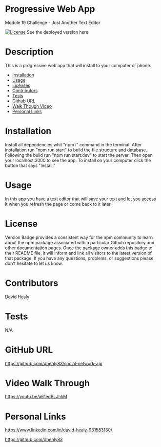 # Progressive Web App

Module 19 Challenge - Just Another Text Editor

[![License](https://camo.githubusercontent.com/00174ce28e4b4123200f38bf9917bf576eea4004df04ef48d365ab1ca90d7316/68747470733a2f2f62616467656e2e6e65742f6e706d2f762f73657175656c697a65)](https://www.npmjs.com/package/npm) See the deployed version here

# Description

This is a progressive web app that will install to your computer or phone.

- [Installation](#installation)
- [Usage](#usage)
- [Licenses](#license)
- [Contributors](#contributors)
- [Tests](#tests)
- [Github URL](#github-url)
- [Walk Though Video](#video-walk-through)
- [Personal Links](#personal-links)

# Installation

Install all dependencies whit "npm i" command in the terminal. After installation run "npm run start" to build the file structure and database. Following the build run "npm run start:dev" to start the server. Then open your localhost:3000 to see the app. To install on your computer click the button that says "Install."

# Usage

In this app you have a text editor that will save your text and let you access it when you refresh the page or come back to it later.

# License

Version Badge provides a consistent way for the npm community to learn about the npm package associated with a particular Github repository and other documentation pages. Once the package owner adds this badge to their README file, it will inform and link all visitors to the latest version of that package.
If you have any questions, problems, or suggestions please don't hesitate to let us know.

# Contributors

David Healy

# Tests

N/A

# GitHub URL

https://github.com/dhealy83/social-network-api

# Video Walk Through

https://youtu.be/a61edBLJhkM

# Personal Links

https://www.linkedin.com/in/david-healy-931583130/

https://github.com/dhealy83
